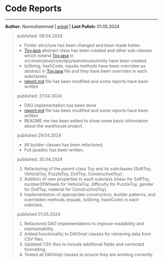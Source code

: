 # Code Reports

---

**Author:** _Nurmuhammad_ | _[email](Nurmuhammad_Mamurjonov@student.itpu.uz "Nurmuhammad's email")_ |
**Last Pulish:** 01.05.2024

> published: 08.04.2024
>
> - Folder structure has been changed and been made better.
> - [Toy.java](src/main/java/com/itpu/warehouse/Main.java) abstract class has been created and other sub-classes which extend [Toy.java](src/main/java/com/itpu/warehouse/Main.java "Path to Toy.java file") in _src/main/java/com/itpu/warehouse/entity_ have been created
> - toString, hashCode, equals methods have been overriden as abstract in [Toy.java](src/main/java/com/itpu/warehouse/Main.java "Path to Toy.java file") file and they have been overriden in each subclasses
> - [report.md](./report.md "Path to the report.md file") file has been modified and some reports have been written

> published: 27.04.2024
>
> - DAO implementation has been done
> - [report.md](./report.md "Path to the report.md file") file has been modified and some reports have been written
> - README.me has been added to show some basic information about the warehouse project.

> published 29.04.2024
>
> - All builder classes has been refactored,
> - Full javadoc has been written.

> published: 30.04.2024
>
> 1. Refactoring of the parent class Toy and its subclasses (SoftToy, VehicleToy, PuzzleToy, DollToy, ConstructiveToy).
> 1. Addition of new properties to each subclass (mass for SoftToy, numberOfWheels for VehicleToy, difficulty for PuzzleToy, gender for DollToy, material for ConstructiveToy).
> 1. Implementation of appropriate constructors, builder patterns, and overridden methods (equals, toString, hashCode) in each subclass.

> published 01.05.2024
>
> 1. Refactored DAO implementations to improve readability and maintainability.
> 1. Added functionality to DAOImpl classes for retrieving data from CSV files.
> 1. Updated CSV files to include additional fields and corrected formatting.
> 1. Tested all DAOImpl classes to ensure they are working correctly.
